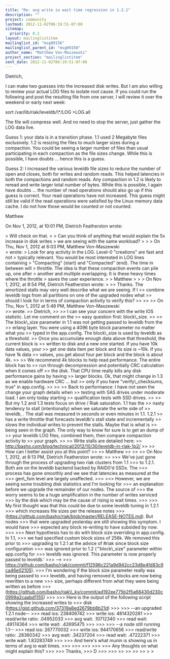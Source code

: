 ```yaml
---
title: "Re: avg write io wait time regression in 1.2.1"
description: ""
project: community
lastmod: 2012-11-02T06:19:51-07:00
sitemap:
  priority: 0.2
layout: mailinglistitem
mailinglist_id: "msg09156"
mailinglist_parent_id: "msg09150"
author_name: "Matthew Von-Maszewski"
project_section: "mailinglistitem"
sent_date: 2012-11-02T06:19:51-07:00
---
```



Dietrich,

I can make two guesses into the increased disk writes. But I am also willing 
to review your actual LOG files to isolate root cause. If you could run the 
following and post the resulting file from one server, I will review it over 
the weekend or early next week:

sort /var/lib/riak/leveldb/\\*/LOG &gt;LOG.all

The file will compress well. And no need to stop the server, just gather the 
LOG data live.

Guess 1: your data is in a transition phase. 1.1 used 2 Megabyte files 
exclusively. 1.2 is resizing the files to much larger sizes during a 
compaction. You could be seeing a larger number of files than usual 
participating in each compaction as the file sizes change. While this is 
possible, I have doubts … hence this is a guess.

Guess 2: I increased the various leveldb file sizes to reduce the number of 
open and closes, both for writes and random reads. This helped latencies in 
both the compactions and random reads. Any compaction in 1.2 is likely to 
reread and write larger total number of bytes. While this is possible, I again 
have doubts … the number of read operations should also go up if this guess is 
correct. Your read operations have not increased. This guess might still be 
valid if the read operations were satisfied by the Linux memory data cache. I 
do not how those would be counted or not counted.


Matthew


On Nov 1, 2012, at 10:01 PM, Dietrich Featherston wrote:

&gt; Will check on that.
&gt; 
&gt; Can you think of anything that would explain the 5x increase in disk writes 
&gt; we are seeing with the same workload?
&gt; 
&gt; 
&gt; On Thu, Nov 1, 2012 at 6:03 PM, Matthew Von-Maszewski  
&gt; wrote:
&gt; Look for any activity in the LOG. Level-0 "creations" are fast and not 
&gt; typically relevant. You would be most interested in LOG lines containing 
&gt; "Compacting" (start) and "Compacted" (end). The time in between will 
&gt; throttle. The idea is that these compaction events can pile up, one after 
&gt; another and multiple overlapping. It is these heavy times where the throttle 
&gt; saves the user experience.
&gt; 
&gt; Matthew
&gt; 
&gt; 
&gt; On Nov 1, 2012, at 8:54 PM, Dietrich Featherston wrote:
&gt; 
&gt;&gt; Thanks. The amortized stalls may very well describe what we are seeing. If I 
&gt;&gt; combine leveldb logs from all partitions on one of the upgraded nodes what 
&gt;&gt; should I look for in terms of compaction activity to verify this?
&gt;&gt; 
&gt;&gt; 
&gt;&gt; On Thu, Nov 1, 2012 at 5:48 PM, Matthew Von-Maszewski  
&gt;&gt; wrote:
&gt;&gt; Dietrich,
&gt;&gt; 
&gt;&gt; I can see your concern with the write IOS statistic. Let me comment on the 
&gt;&gt; easy question first: block\\_size.
&gt;&gt; 
&gt;&gt; The block\\_size parameter in 1.1 was not getting passed to leveldb from the 
&gt;&gt; erlang layer. You were using a 4096 byte block parameter no matter what you 
&gt;&gt; typed in the app.config. The block\\_size is used by leveldb as a threshold. 
&gt;&gt; Once you accumulate enough data above that threshold, the current block is 
&gt;&gt; written to disk and a new one started. If you have 10k data values, your 
&gt;&gt; get one data item per block and its size is ~10k. If you have 1k data 
&gt;&gt; values, you get about four per block and the block is about 4k.
&gt;&gt; 
&gt;&gt; We recommend 4k blocks to help read performance. The entire block has to 
&gt;&gt; run through decompression and potentially CRC calculation when it comes off 
&gt;&gt; the disk. That CPU time really kills any disk performance gains by having 
&gt;&gt; larger blocks. Ok, that might change in 1.3 as we enable hardware CRC … but 
&gt;&gt; only if you have "verify\\_checksums, true" in app.config.
&gt;&gt; 
&gt;&gt; 
&gt;&gt; Back to performance: I have not seen the change your graph details when 
&gt;&gt; testing with SAS drives under moderate load. I am only today starting 
&gt;&gt; qualification tests with SSD drives.
&gt;&gt; 
&gt;&gt; But my 1.2 and 1.3 tests focus on drive / Riak saturation. 1.1 has the 
&gt;&gt; nasty tendency to stall (intentionally) when we saturate the write side of 
&gt;&gt; leveldb, . The stall was measured in seconds or even minutes in 1.1. 1.2.1 
&gt;&gt; has a write throttle that forecasts leveldb's stall state and incrementally 
&gt;&gt; slows the individual writes to prevent the stalls. Maybe that is what is 
&gt;&gt; being seen in the graph. The only way to know for sure is to get an dump of 
&gt;&gt; your leveldb LOG files, combined them, then compare compaction activity to 
&gt;&gt; your graph.
&gt;&gt; 
&gt;&gt; Write stalls are detailed here: 
&gt;&gt; http://basho.com/blog/technical/2012/10/30/leveldb-in-riak-1p2/
&gt;&gt; 
&gt;&gt; How can I better assist you at this point?
&gt;&gt; 
&gt;&gt; Matthew
&gt;&gt; 
&gt;&gt; 
&gt;&gt; On Nov 1, 2012, at 8:13 PM, Dietrich Featherston wrote:
&gt;&gt; 
&gt;&gt;&gt; We've just gone through the process of upgrading two riak clusters from 1.1 
&gt;&gt;&gt; to 1.2.1. Both are on the leveldb backend backed by RAID0'd SSDs. The 
&gt;&gt;&gt; process has gone smoothly and we see that latencies as measured at the 
&gt;&gt;&gt; gen\\_fsm level are largely unaffected.
&gt;&gt;&gt; 
&gt;&gt;&gt; However, we are seeing some troubling disk statistics and I'm looking for 
&gt;&gt;&gt; an explanation before we upgrade the remainder of our nodes. The source of 
&gt;&gt;&gt; the worry seems to be a huge amplification in the number of writes serviced 
&gt;&gt;&gt; by the disk which may be the cause of rising io wait times.
&gt;&gt;&gt; 
&gt;&gt;&gt; My first thought was that this could be due to some leveldb tuning in 1.2.1 
&gt;&gt;&gt; which increases file sizes per the release notes 
&gt;&gt;&gt; (https://github.com/basho/riak/blob/master/RELEASE-NOTES.md). But nodes 
&gt;&gt;&gt; that were upgraded yesterday are still showing this symptom. I would have 
&gt;&gt;&gt; expected any block re-writing to have subsided by now.
&gt;&gt;&gt; 
&gt;&gt;&gt; Next hypothesis has to do with block size overriding in app.config. In 1.1, 
&gt;&gt;&gt; we had specified custom block sizes of 256k. We removed this prior to 
&gt;&gt;&gt; upgrading to 1.2.1 at the advice of #riak since block size configuration 
&gt;&gt;&gt; was ignored prior to 1.2 ('"block\\_size" parameter within app.config for 
&gt;&gt;&gt; leveldb was ignored. This parameter is now properly passed to leveldb.' 
&gt;&gt;&gt; --&gt; 
&gt;&gt;&gt; https://github.com/basho/riak/commit/f12596c221a9d942cc23d8e4fd83c9ca46e02105).
&gt;&gt;&gt; I'm wondering if the block size parameter really was being passed to 
&gt;&gt;&gt; leveldb, and having removed it, blocks are now being rewritten to a new 
&gt;&gt;&gt; size, perhaps different from what they were being written as before 
&gt;&gt;&gt; (https://github.com/basho/riak\\_kv/commit/ad192ee775b2f5a68430d230c0999a2caabd1155)
&gt;&gt;&gt; 
&gt;&gt;&gt; Here is the output of the following script showing the increased writes to 
&gt;&gt;&gt; disk (https://gist.github.com/37319a8ed2679bb8b21d)
&gt;&gt;&gt; 
&gt;&gt;&gt; --an upgraded 1.2.1 node--
&gt;&gt;&gt; read ios: 238406742
&gt;&gt;&gt; write ios: 4814320281
&gt;&gt;&gt; read/write ratio: .04952033
&gt;&gt;&gt; avg wait: .10712340
&gt;&gt;&gt; read wait: .49174364
&gt;&gt;&gt; write wait: .42695475
&gt;&gt;&gt; 
&gt;&gt;&gt; 
&gt;&gt;&gt; --a node still running 1.1--
&gt;&gt;&gt; read ios: 267770032
&gt;&gt;&gt; write ios: 944170656
&gt;&gt;&gt; read/write ratio: .28360342
&gt;&gt;&gt; avg wait: .34237204
&gt;&gt;&gt; read wait: .47222371
&gt;&gt;&gt; write wait: 1.83283749
&gt;&gt;&gt; 
&gt;&gt;&gt; And here's what munin is showing us in terms of avg io wait times.
&gt;&gt;&gt; 
&gt;&gt;&gt; 
&gt;&gt;&gt; 
&gt;&gt;&gt; 
&gt;&gt;&gt; Any thoughts on what might explain this?
&gt;&gt;&gt; 
&gt;&gt;&gt; Thanks,
&gt;&gt;&gt; D
&gt;&gt;&gt; 
&gt;&gt;&gt; 
&gt;&gt; 
&gt;&gt; 
&gt;&gt; 
&gt;&gt; 
&gt; 
&gt; 

